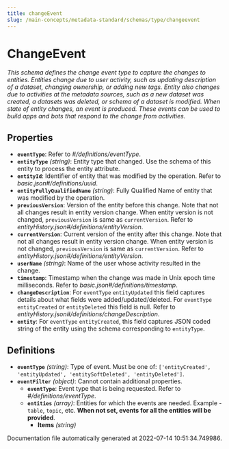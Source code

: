 ```yaml
---
title: changeEvent
slug: /main-concepts/metadata-standard/schemas/type/changeevent
---
```


# ChangeEvent

*This schema defines the change event type to capture the changes to entities. Entities change due to user activity, such as updating description of a dataset, changing ownership, or adding new tags. Entity also changes due to activities at the metadata sources, such as a new dataset was created, a datasets was deleted, or schema of a dataset is modified. When state of entity changes, an event is produced. These events can be used to build apps and bots that respond to the change from activities.*

## Properties

- **`eventType`**: Refer to *#/definitions/eventType*.
- **`entityType`** *(string)*: Entity type that changed. Use the schema of this entity to process the entity attribute.
- **`entityId`**: Identifier of entity that was modified by the operation. Refer to *basic.json#/definitions/uuid*.
- **`entityFullyQualifiedName`** *(string)*: Fully Qualified Name of entity that was modified by the operation.
- **`previousVersion`**: Version of the entity before this change. Note that not all changes result in entity version change. When entity version is not changed, `previousVersion` is same as `currentVersion`. Refer to *entityHistory.json#/definitions/entityVersion*.
- **`currentVersion`**: Current version of the entity after this change. Note that not all changes result in entity version change. When entity version is not changed, `previousVersion` is same as `currentVersion`. Refer to *entityHistory.json#/definitions/entityVersion*.
- **`userName`** *(string)*: Name of the user whose activity resulted in the change.
- **`timestamp`**: Timestamp when the change was made in Unix epoch time milliseconds. Refer to *basic.json#/definitions/timestamp*.
- **`changeDescription`**: For `eventType` `entityUpdated` this field captures details about what fields were added/updated/deleted. For `eventType` `entityCreated` or `entityDeleted` this field is null. Refer to *entityHistory.json#/definitions/changeDescription*.
- **`entity`**: For `eventType` `entityCreated`, this field captures JSON coded string of the entity using the schema corresponding to `entityType`.
## Definitions

- **`eventType`** *(string)*: Type of event. Must be one of: `['entityCreated', 'entityUpdated', 'entitySoftDeleted', 'entityDeleted']`.
- **`eventFilter`** *(object)*: Cannot contain additional properties.
  - **`eventType`**: Event type that is being requested. Refer to *#/definitions/eventType*.
  - **`entities`** *(array)*: Entities for which the events are needed. Example - `table`, `topic`, etc. **When not set, events for all the entities will be provided**.
    - **Items** *(string)*


Documentation file automatically generated at 2022-07-14 10:51:34.749986.
